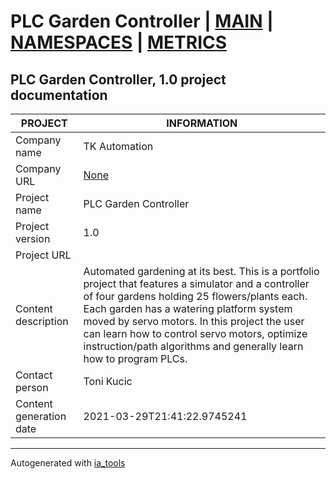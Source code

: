 # PLC Garden Controller | [MAIN] | [NAMESPACES] | [METRICS]  

## PLC Garden Controller, 1.0 project documentation

| PROJECT | INFORMATION |
| ---- | ---- |
| Company name            | TK Automation |  
| Company URL             | [None](None) |  
| Project name            | PLC Garden Controller |  
| Project version         | 1.0 |  
| Project URL             | []() |  
| Content description     | Automated gardening at its best. This is a portfolio project that features a simulator and a controller of four gardens holding 25 flowers/plants each. Each garden has a watering platform system moved by servo motors. In this project the user can learn how to control servo motors, optimize instruction/path algorithms and generally learn how to program PLCs. |  
| Contact person          | Toni Kucic |  
| Content generation date | 2021-03-29T21:41:22.9745241 |  

---
Autogenerated with [ia_tools](https://github.com/tkucic/ia_tools)  

[MAIN]: index_st.md
[NAMESPACES]: docs/ns/nsList_st.md
[METRICS]: docs/metrics_st.md
